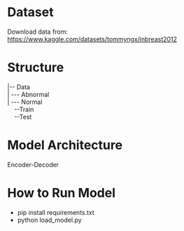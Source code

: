 # Dataset
Download data from: https://www.kaggle.com/datasets/tommyngx/inbreast2012

# Structure  
|-- Data  
|&nbsp;--- Abnormal  
|&nbsp;--- Normal  
&nbsp;&nbsp;&nbsp;&nbsp;--Train  
&nbsp;&nbsp;&nbsp;&nbsp;--Test  

# Model Architecture
Encoder-Decoder

# How to Run Model
* pip install requirements.txt
* python load_model.py
  
